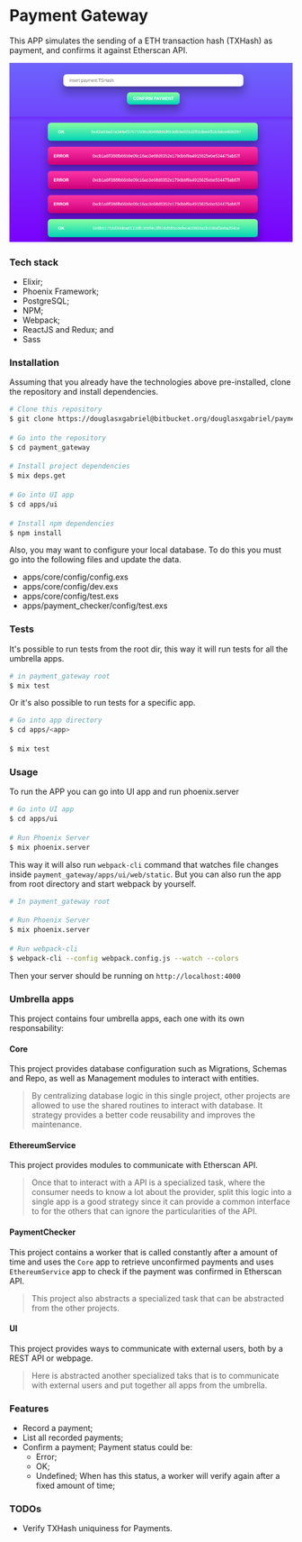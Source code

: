 # Payment Gateway

This APP simulates the sending of a ETH transaction hash (TXHash) as payment, and confirms it against Etherscan API.

![Payment Gateway home page](./examples/payment_gateway.png)

### Tech stack

- Elixir;
- Phoenix Framework;
- PostgreSQL;
- NPM;
- Webpack;
- ReactJS and Redux; and
- Sass

### Installation

Assuming that you already have the technologies above pre-installed, clone the repository and install dependencies.

```bash
# Clone this repository
$ git clone https://douglasxgabriel@bitbucket.org/douglasxgabriel/payment_gateway.git

# Go into the repository
$ cd payment_gateway

# Install project dependencies
$ mix deps.get

# Go into UI app
$ cd apps/ui

# Install npm dependencies
$ npm install
```

Also, you may want to configure your local database. To do this you must go into the following files and update the data.

- apps/core/config/config.exs
- apps/core/config/dev.exs
- apps/core/config/test.exs
- apps/payment_checker/config/test.exs

### Tests

It's possible to run tests from the root dir, this way it will run tests for all the umbrella apps.

```bash
# in payment_gateway root
$ mix test
```
Or it's also possible to run tests for a specific app.

```bash
# Go into app directory
$ cd apps/<app>

$ mix test
```

### Usage

To run the APP you can go into UI app and run phoenix.server

```bash
# Go into UI app
$ cd apps/ui

# Run Phoenix Server
$ mix phoenix.server
```

This way it will also run `webpack-cli` command that watches file changes inside `payment_gateway/apps/ui/web/static`. But you can also run the app from root directory and start webpack by yourself.

```bash
# In payment_gateway root

# Run Phoenix Server
$ mix phoenix.server

# Run webpack-cli
$ webpack-cli --config webpack.config.js --watch --colors
```

Then your server should be running on `http://localhost:4000`

### Umbrella apps

This project contains four umbrella apps, each one with its own responsability:

#### Core
This project provides database configuration such as Migrations, Schemas and Repo, as well as Management modules to interact with entities.

> By centralizing database logic in this single project, other projects are allowed to use the shared routines to interact with database. It strategy provides a better code reusability and improves the maintenance.

#### EthereumService
This project provides modules to communicate with Etherscan API.

> Once that to interact with a API is a specialized task, where the consumer needs to know a lot about the provider, split this logic into a single app is a good strategy since it can provide a common interface to for the others that can ignore the particularities of the API.

#### PaymentChecker

This project contains a worker that is called constantly after a amount of time and uses the `Core` app to retrieve unconfirmed payments and uses `EthereumService` app to check if the payment was confirmed in Etherscan API.

> This project also abstracts a specialized task that can be abstracted from the other projects.

#### UI

This project provides ways to communicate with external users, both by a REST API or webpage.

> Here is abstracted another specialized taks that is to communicate with external users and put together all apps from the umbrella.

### Features

- Record a payment;
- List all recorded payments;
- Confirm a payment; Payment status could be:
  - Error;
  - OK;
  - Undefined; When has this status, a worker will verify again after a fixed amount of time;

### TODOs

- Verify TXHash uniquiness for Payments.
